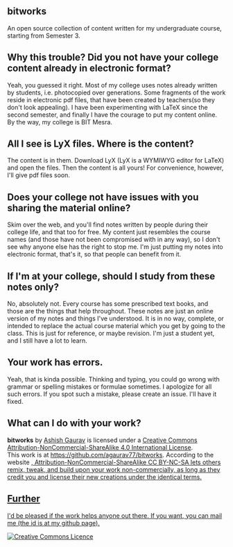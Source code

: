 bitworks
--------
An open source collection of content written for my undergraduate course, starting from Semester 3. 

Why this trouble? Did you not have your college content already in electronic format?
----------------------------------------------------------------------------------------
Yeah, you guessed it right. Most of my college uses notes already written by students, i.e. photocopied over generations. Some fragments of the work reside in electronic pdf files, that have been created by teachers(so they don't look appealing). I have been experimenting with LaTeX since the second semester, and finally I have the courage to put my content online. By the way, my college is BIT Mesra.

All I see is LyX files. Where is the content?
---------------------------------------------
The content is in them. Download LyX (LyX is a WYMIWYG editor for LaTeX) and open the files. Then the content is all yours! For convenience, however, I'll give pdf files soon.

Does your college not have issues with you sharing the material online?
-----------------------------------------------------------------------
Skim over the web, and you'll find notes written by people during their college life, and that too for free. My content just resembles the course names (and those have not been compromised with in any way), so I don't see why anyone else has the right to stop me. I'm just putting my notes into electronic format, that's it, so that people can benefit from it.

If I'm at your college, should I study from these notes only?
-------------------------------------------------------------
No, absolutely not. Every course has some prescribed text books, and those are the things that help throughout. These notes are just an online version of my notes and things I've understood. It is in no way, complete, or intended to replace the actual course material which you get by going to the class. This is just for reference, or maybe revision. I'm just a student yet, and I still have a lot to learn.

Your work has errors.
---------------------
Yeah, that is kinda possible. Thinking and typing, you could go wrong with grammar or spelling mistakes or formulae sometimes. I apologize for all such errors. If you spot such a mistake, please create an issue. I'll have it fixed.

What can I do with your work?
-----------------------------
<span xmlns:dct="http://purl.org/dc/terms/" href="http://purl.org/dc/dcmitype/Text" property="dct:title" rel="dct:type"><b>bitworks</b></span> by <a xmlns:cc="http://creativecommons.org/ns#" href="https://twitter.com/agaurav77" property="cc:attributionName" rel="cc:attributionURL">Ashish Gaurav</a> is licensed under a <a rel="license" href="http://creativecommons.org/licenses/by-nc-sa/4.0/">Creative Commons Attribution-NonCommercial-ShareAlike 4.0 International License</a>.<br />This work is at <a xmlns:dct="http://purl.org/dc/terms/" href="https://github.com/agaurav77/bitworks" rel="dct:source">https://github.com/agaurav77/bitworks</a>.
According to the website <a href="www.creativecommons.org">, Attribution-NonCommercial-ShareAlike CC BY-NC-SA lets others remix, tweak, and build upon your work non-commercially, as long as they credit you and license their new creations under the identical terms.

Further
-------
I'd be pleased if the work helps anyone out there. If you want, you can mail me (the id is at my github page).

<a rel="license" href="http://creativecommons.org/licenses/by-nc-sa/4.0/"><img alt="Creative Commons Licence" style="border-width:0" src="https://i.creativecommons.org/l/by-nc-sa/4.0/88x31.png" /></a>

